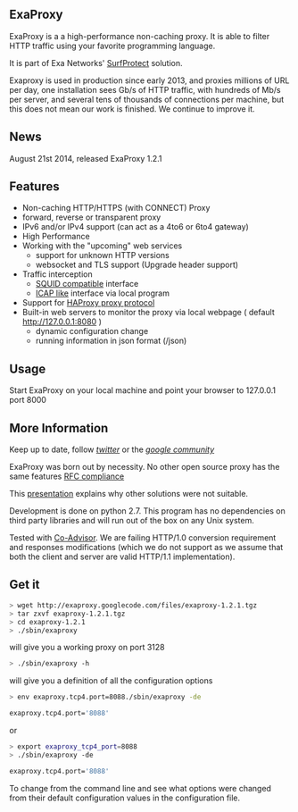 ## ExaProxy

ExaProxy is a a high-performance non-caching proxy. It is able to filter HTTP traffic using your favorite programming language.

It is part of Exa Networks' [SurfProtect](http://www.surfprotect.co.uk/) solution.

Exaproxy is used in production since early 2013, and proxies millions of URL per day, one installation sees Gb/s of HTTP traffic, with hundreds of Mb/s per server, and several tens of thousands of connections per machine, but this does not mean our work is finished. We continue to improve it.

## News

August 21st 2014, released ExaProxy 1.2.1

## Features

 * Non-caching HTTP/HTTPS (with CONNECT) Proxy
  * forward, reverse or transparent proxy
  * IPv6 and/or IPv4 support (can act as a 4to6 or 6to4 gateway)
 * High Performance
 * Working with the "upcoming" web services
   * support for unknown HTTP versions
   * websocket and TLS support (Upgrade header support)
 * Traffic interception
   * [SQUID compatible](http://www.squid-cache.org/Doc/config/url_rewrite_program/) interface
   * [ICAP like](http://www.faqs.org/rfcs/rfc3507.html) interface via local program
 * Support for [HAProxy proxy protocol](http://haproxy.1wt.eu/download/1.5/doc/proxy-protocol.txt)
 * Built-in web servers to monitor the proxy via local webpage ( default http://127.0.0.1:8080 )
   * dynamic configuration change
   * running information in json format (/json)

## Usage

Start ExaProxy on your local machine and point your browser to 127.0.0.1 port 8000

## More Information

Keep up to date, follow *[twitter](https://twitter.com/#!/search/exaproxy)* or the *[google community](https://plus.google.com/u/0/communities/100651429598143540706)*

ExaProxy was born out by necessity. No other open source proxy has the same features [RFC compliance](https://github.com/Exa-Networks/exaproxy/wiki/RFC)

This  [presentation](http://www.uknof.org.uk/uknof22/Mangin-ExaProxy.pdf) explains why other solutions were not suitable.

Development is done on python 2.7. This program has no dependencies on third party libraries and will run out of the box on any Unix system.

Tested with [Co-Advisor](http://coad.measurement-factory.com/). We are failing HTTP/1.0 conversion requirement and responses modifications (which we do not support as we assume that both the client and server are valid HTTP/1.1 implementation).


## Get it

```sh
> wget http://exaproxy.googlecode.com/files/exaproxy-1.2.1.tgz
> tar zxvf exaproxy-1.2.1.tgz
> cd exaproxy-1.2.1
> ./sbin/exaproxy
```

will give you a working proxy on port 3128

```sh
> ./sbin/exaproxy -h
```

will give you a definition of all the configuration options

```sh
> env exaproxy.tcp4.port=8088./sbin/exaproxy -de

exaproxy.tcp4.port='8088'
```
or
```sh
> export exaproxy_tcp4_port=8088
> ./sbin/exaproxy -de

exaproxy.tcp4.port='8088'
```

To change from the command line and see what options were changed from their default configuration values in the configuration file.
